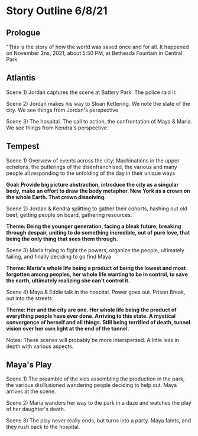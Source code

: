 # Story Outline 6/8/21

## Prologue

"This is the story of how the world was saved once and for all. It happened on November 2ns, 2021, about 5:50 PM, at Bethesda Fountain in Central Park.

## Atlantis

Scene 1\) Jordan captures the scene at Battery Park. The police raid it. 

Scene 2\) Jordan makes his way to Sloan Kettering. We note the state of the city. We see things from Jordan's perspective

Scene 3\) The hospital. The call to action, the confrontation of Maya & Maria. We see things from Kendra's perspective.

## Tempest

Scene 1\) Overview of events across the city: Machinations in the upper echelons, the putterings of the disenfranchised, the various and many people all responding to the unfolding of the day in their unique ways

**Goal: Provide big picture abstraction, introduce the city as a singular body, make an effort to draw the body metaphor. New York as a crown on the whole Earth. That crown dissolving.** 

Scene 2\) Jordan & Kendra splitting to gather their cohorts, hashing out old beef, getting people on board, gathering resources.

**Theme: Being the younger generation, facing a bleak future, breaking through despair, uniting to do something incredible, out of pure love, that being the only thing that sees them through.**

Scene 3\) Maria trying to fight the powers, organize the people, ultimately failing, and finally deciding to go find Maya

 **Theme: Maria's whole life being a product of being the lowest and most forgotten among peoples, her whole life wanting to be in control, to save the earth, ultimately realizing she can't control it.**

Scene 4\) Maya & Eddie talk in the hospital. Power goes out. Prison Break, out into the streets

**Theme: Her and the city are one. Her whole life being the product of everything people have ever done. Arriving to this state. A mystical convergence of herself and all things. Still being terrified of death, tunnel vision over her own light at the end of the tunnel.**

Notes: These scenes will probably be more interspersed. A little less in depth with various aspects.

## Maya's Play

Scene 1\) The preamble of the kids assembling the production in the park, the various disillusioned wandering people deciding to help out. Maya arrives at the scene.

Scene 2\) Maria wanders her way to the park in a daze and watches the play of her daughter's death.

Scene 3\) The play never really ends, but turns into a party. Maya faints, and they rush back to the hospital.

